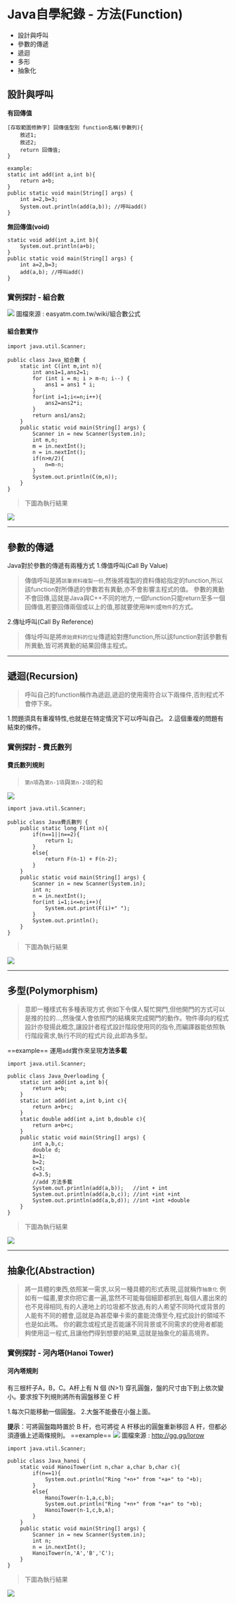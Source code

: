 # Java自學紀錄 - 方法(Function)

* 設計與呼叫
* 參數的傳遞
* 遞迴
* 多形
* 抽象化

## 設計與呼叫
**有回傳值**
```java=
[存取範圍修飾字] 回傳值型別 function名稱(參數列){
    敘述1;
    敘述2;
    return 回傳值;
}

example:
static int add(int a,int b){
    return a+b;
}
public static void main(String[] args) {
    int a=2,b=3;
    System.out.println(add(a,b)); //呼叫add()
}
```
**無回傳值(void)**
```java=
static void add(int a,int b){
    System.out.println(a+b);
}
public static void main(String[] args) {
    int a=2,b=3;
    add(a,b); //呼叫add()
}
```
### 實例探討 - 組合數 
![](https://i.imgur.com/2wL5LSF.jpg)
圖檔來源 : easyatm.com.tw/wiki/組合數公式
#### 組合數實作
```java=
import java.util.Scanner;

public class Java_組合數 {
    static int C(int m,int n){
        int ans1=1,ans2=1;
        for (int i = m; i > m-n; i--) {
            ans1 = ans1 * i;
        }
        for(int i=1;i<=n;i++){
            ans2=ans2*i;
        }
        return ans1/ans2;
    }
    public static void main(String[] args) {
        Scanner in = new Scanner(System.in);
        int m,n;
        m = in.nextInt();
        n = in.nextInt();
        if(n>m/2){
            n=m-n;
        }
        System.out.println(C(m,n));
    }
}
```
>下圖為執行結果

![](https://i.imgur.com/jZRmxMn.png)

----
## 參數的傳遞
Java對於參數的傳遞有兩種方式
1.傳值呼叫(Call By Value)
>傳值呼叫是將```該筆資料複製一份```,然後將複製的資料傳給指定的function,所以該function對所傳遞的參數若有異動,亦不會影響主程式的值。
>參數的異動不會回傳,這就是Java與C++不同的地方,一個function只能return至多一個回傳值,若要回傳兩個或以上的值,那就要使用```陣列```或```物件```的方式。

2.傳址呼叫(Call By Reference)
>傳址呼叫是將```原始資料的位址```傳遞給對應function,所以該function對該參數有所異動,皆可將異動的結果回傳主程式。
----
## 遞迴(Recursion)
>呼叫自己的function稱作為遞迴,遞迴的使用需符合以下兩條件,否則程式不會停下來。

1.問題須具有重複特性,也就是在特定情況下可以呼叫自己。
2.這個重複的問題有結束的條件。
### 實例探討 - 費氏數列
#### 費氏數列規則
>```第n項```為```第n-1項```與```第n-2項```的和

![](https://i.imgur.com/nxyUSBN.png)

```java=
import java.util.Scanner;

public class Java費氏數列 {
    public static long F(int n){
        if(n==1||n==2){
            return 1;
        }
        else{
            return F(n-1) + F(n-2);
        }
    }
    public static void main(String[] args) {
        Scanner in = new Scanner(System.in);
        int n;
        n = in.nextInt();
        for(int i=1;i<=n;i++){
            System.out.print(F(i)+" ");
        }
        System.out.println();
    }
}
```
>下圖為執行結果

![](https://i.imgur.com/AkDqpkN.png)

----
## 多型(Polymorphism)
>意即一種樣式有多種表現方式
>例如下令僕人幫忙開門,但他開門的方式可以是推的拉的...,然後僕人會依照門的結構來完成開門的動作。物件導向的程式設計亦發揚此概念,讓設計者程式設計階段使用同的指令,而編譯器能依照執行階段需求,執行不同的程式片段,此即為多型。

==example==
運用```add```實作來呈現**方法多載**
```java=
import java.util.Scanner;

public class Java_Overloading {
    static int add(int a,int b){
        return a+b;
    }
    static int add(int a,int b,int c){
        return a+b+c;
    }
    static double add(int a,int b,double c){
        return a+b+c;
    }
    public static void main(String[] args) {
        int a,b,c;
        double d;
        a=1;
        b=2;
        c=3;
        d=3.5;
        //add 方法多載
        System.out.println(add(a,b));   //int + int
        System.out.println(add(a,b,c)); //int +int +int
        System.out.println(add(a,b,d)); //int +int +double
    }
}
```
>下圖為執行結果

![](https://i.imgur.com/WUhyazz.png)

----
## 抽象化(Abstraction)
>將一具體的東西,依照某一需求,以另一種具體的形式表現,這就稱作```抽象化```
>例如有一幅畫,要求你把它畫一遍,當然不可能每個細節都抓到,每個人畫出來的也不見得相同,有的人連地上的垃圾都不放過,有的人希望不同時代或背景的人能有不同的體會,這就是為甚麼畢卡索的畫能流傳至今,程式設計的領域不也是如此嗎。
>你的觀念或程式是否能讓不同背景或不同需求的使用者都能夠使用這一程式,且讓他們得到想要的結果,這就是抽象化的最高境界。

### 實例探討 - 河內塔(Hanoi Tower)
#### 河內塔規則
有三根杆子A，B，C。A杆上有 N 個 (N>1) 穿孔圓盤，盤的尺寸由下到上依次變小。要求按下列規則將所有圓盤移至 C 杆

1.每次只能移動一個圓盤。
2.大盤不能疊在小盤上面。

**提示**：可將圓盤臨時置於 B 杆，也可將從 A 杆移出的圓盤重新移回 A 杆，但都必須遵循上述兩條規則。
==example==
![](https://i.imgur.com/q8tslM0.gif)
圖檔來源 : http://gg.gg/lorow

```java=
import java.util.Scanner;

public class Java_hanoi {
    static void HanoiTower(int n,char a,char b,char c){
        if(n==1){
            System.out.println("Ring "+n+" from "+a+" to "+b);
        }
        else{
            HanoiTower(n-1,a,c,b);
            System.out.println("Ring "+n+" from "+a+" to "+b);
            HanoiTower(n-1,c,b,a);
        }
    }
    public static void main(String[] args) {
        Scanner in = new Scanner(System.in);
        int n;
        n = in.nextInt();
        HanoiTower(n,'A','B','C');
    }
}
```
>下圖為執行結果

![](https://i.imgur.com/rfROLX9.png)
